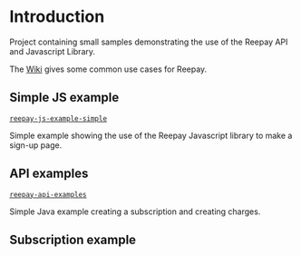 # Introduction

Project containing small samples demonstrating the use of the Reepay API and Javascript Library.

The [Wiki](https://github.com/reepay/reepay-examples/wiki) gives some common use cases for Reepay.

## Simple JS example

[`reepay-js-example-simple`](reepay-js-example-simple)

Simple example showing the use of the Reepay Javascript library to make a sign-up page.

## API examples

[`reepay-api-examples`](reepay-api-examples)

Simple Java example creating a subscription and creating charges.

## Subscription example
